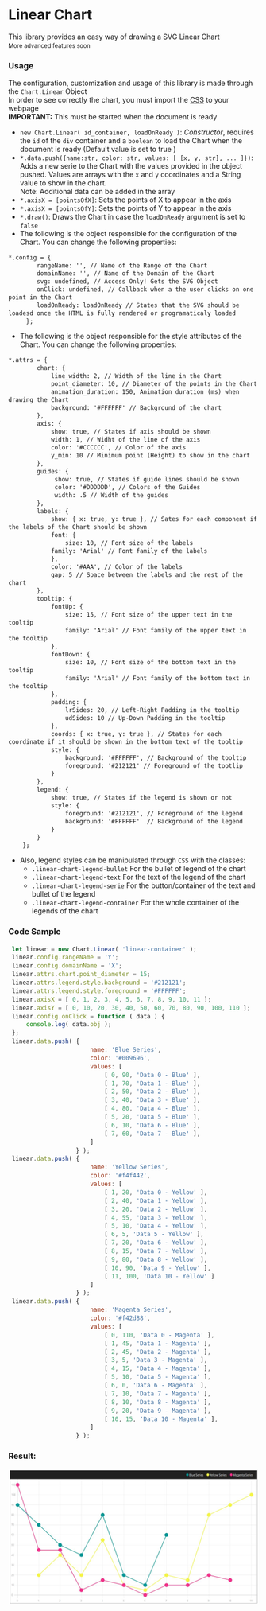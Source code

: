 # Linear Chart
This library provides an easy way of drawing a SVG Linear Chart  
<small>More advanced features soon</small> 

### Usage
The configuration, customization and usage of this library is made through the ```Chart.Linear``` Object  
In order to see correctly the chart, you must import the [CSS](https://github.com/dnarvaez27/JavaScript-Graphics/tree/master/src/charts/linear/styles.css) to your webpage  
**IMPORTANT:** This must be started when the document is ready

* ```new Chart.Linear( id_container, loadOnReady )```: *Constructor*, requires the ```id``` of the ```div``` container and a ```boolean``` to load the Chart when the document is ready (Default value is set to true )
* ```*.data.push({name:str, color: str, values: [ [x, y, str], ... ]})```:  Adds a new serie to the Chart with the values provided in the object pushed.
Values are arrays with the ```x``` and ```y``` coordinates and a String value to show in the chart.  
Note: Additional data can be added in the array
* ```*.axisX = [pointsOfX]```: Sets the points of X to appear in the axis
* ```*.axisX = [pointsOfY]```: Sets the points of Y to appear in the axis
* ```*.draw()```: Draws the Chart in case the ```loadOnReady``` argument is set to ```false```
* The following is the object responsible for the configuration of the Chart. You can change the following properties:  
```
*.config = {
        rangeName: '', // Name of the Range of the Chart
        domainName: '', // Name of the Domain of the Chart
        svg: undefined, // Access Only! Gets the SVG Object
        onClick: undefined, // Callback when a the user clicks on one point in the Chart
        loadOnReady: loadOnReady // States that the SVG should be loadesd once the HTML is fully rendered or programaticaly loaded
     };
``` 
* The following is the object responsible for the style attributes of the Chart. You can change the following properties: 
```
*.attrs = {
        chart: {
            line_width: 2, // Width of the line in the Chart
            point_diameter: 10, // Diameter of the points in the Chart
            animation_duration: 150, Animation duration (ms) when drawing the Chart
            background: '#FFFFFF' // Background of the chart
        },
        axis: {
            show: true, // States if axis should be shown 
            width: 1, // Widht of the line of the axis
            color: '#CCCCCC', // Color of the axis
            y_min: 10 // Minimum point (Height) to show in the chart
        },
        guides: {
             show: true, // States if guide lines should be shown
             color: '#DDDDDD', // Colors of the Guides
             width: .5 // Width of the guides
        },
        labels: {
            show: { x: true, y: true }, // Sates for each component if the labels of the Chart should be shown
            font: {
                size: 10, // Font size of the labels
            family: 'Arial' // Font family of the labels
            },
            color: '#AAA', // Color of the labels
            gap: 5 // Space between the labels and the rest of the chart
        },
        tooltip: {
            fontUp: {
                size: 15, // Font size of the upper text in the tooltip
                family: 'Arial' // Font family of the upper text in the tooltip
            },
            fontDown: {
                size: 10, // Font size of the bottom text in the tooltip
                family: 'Arial' // Font family of the bottom text in the tooltip
            },
            padding: {
                lrSides: 20, // Left-Right Padding in the tooltip
                udSides: 10 // Up-Down Padding in the tooltip
            },
            coords: { x: true, y: true }, // States for each coordinate if it should be shown in the bottom text of the tooltip
            style: {
                background: '#FFFFFF', // Background of the tooltip 
                foreground: '#212121' // Foreground of the tootlip
            }
        },
        legend: {
            show: true, // States if the legend is shown or not
            style: {
                foreground: '#212121', // Foreground of the legend
                background: '#FFFFFF'  // Background of the legend
            }
        }
    };
```
* Also, legend styles can be manipulated through ```CSS``` with the classes:
    * ```.linear-chart-legend-bullet``` For the bullet of legend of the chart
    * ```.linear-chart-legend-text``` For the text of the legend of the chart
    * ```.linear-chart-legend-serie``` For the button/container of the text and bullet of the legend
    * ```.linear-chart-legend-container``` For the whole container of the legends of the chart

### Code Sample
```Javascript
 let linear = new Chart.Linear( 'linear-container' );
 linear.config.rangeName = 'Y';
 linear.config.domainName = 'X';
 linear.attrs.chart.point_diameter = 15;
 linear.attrs.legend.style.background = '#212121';
 linear.attrs.legend.style.foreground = '#FFFFFF';
 linear.axisX = [ 0, 1, 2, 3, 4, 5, 6, 7, 8, 9, 10, 11 ];
 linear.axisY = [ 0, 10, 20, 30, 40, 50, 60, 70, 80, 90, 100, 110 ];
 linear.config.onClick = function ( data ) {
     console.log( data.obj );
 };
 linear.data.push( {
                       name: 'Blue Series',
                       color: '#009696',
                       values: [
                           [ 0, 90, 'Data 0 - Blue' ],
                           [ 1, 70, 'Data 1 - Blue' ],
                           [ 2, 50, 'Data 2 - Blue' ],
                           [ 3, 40, 'Data 3 - Blue' ],
                           [ 4, 80, 'Data 4 - Blue' ],
                           [ 5, 20, 'Data 5 - Blue' ],
                           [ 6, 10, 'Data 6 - Blue' ],
                           [ 7, 60, 'Data 7 - Blue' ],
                       ]
                   } );
 linear.data.push( {
                       name: 'Yellow Series',
                       color: '#f4f442',
                       values: [
                           [ 1, 20, 'Data 0 - Yellow' ],
                           [ 2, 40, 'Data 1 - Yellow' ],
                           [ 3, 20, 'Data 2 - Yellow' ],
                           [ 4, 55, 'Data 3 - Yellow' ],
                           [ 5, 10, 'Data 4 - Yellow' ],
                           [ 6, 5, 'Data 5 - Yellow' ],
                           [ 7, 20, 'Data 6 - Yellow' ],
                           [ 8, 15, 'Data 7 - Yellow' ],
                           [ 9, 80, 'Data 8 - Yellow' ],
                           [ 10, 90, 'Data 9 - Yellow' ],
                           [ 11, 100, 'Data 10 - Yellow' ]
                       ]
                   } );
 linear.data.push( {
                       name: 'Magenta Series',
                       color: '#f42d88',
                       values: [
                           [ 0, 110, 'Data 0 - Magenta' ],
                           [ 1, 45, 'Data 1 - Magenta' ],
                           [ 2, 45, 'Data 2 - Magenta' ],
                           [ 3, 5, 'Data 3 - Magenta' ],
                           [ 4, 15, 'Data 4 - Magenta' ],
                           [ 5, 10, 'Data 5 - Magenta' ],
                           [ 6, 0, 'Data 6 - Magenta' ],
                           [ 7, 10, 'Data 7 - Magenta' ],
                           [ 8, 10, 'Data 8 - Magenta' ],
                           [ 9, 20, 'Data 9 - Magenta' ],
                           [ 10, 15, 'Data 10 - Magenta' ],
                       ]
                   } );    
```

### Result:
![](https://github.com/dnarvaez27/JavaScript-Graphics/blob/master/imgs/LinearChart0.JPG)

